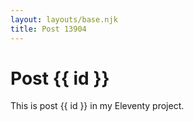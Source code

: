```yaml
---
layout: layouts/base.njk
title: Post 13904
---
```


# Post {{ id }}

This is post {{ id }} in my Eleventy project.
